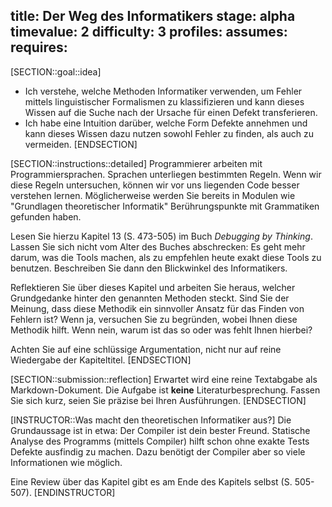 title: Der Weg des Informatikers
stage: alpha
timevalue: 2
difficulty: 3
profiles:
assumes:
requires:
---
[SECTION::goal::idea]
- Ich verstehe, welche Methoden Informatiker verwenden, um Fehler mittels linguistischer Formalismen zu klassifizieren 
  und kann dieses Wissen auf die Suche nach der Ursache für einen Defekt transferieren.
- Ich habe eine Intuition darüber, welche Form Defekte annehmen und
  kann dieses Wissen dazu nutzen sowohl Fehler zu finden, als auch zu vermeiden.
[ENDSECTION]

[SECTION::instructions::detailed]
Programmierer arbeiten mit Programmiersprachen.
Sprachen unterliegen bestimmten Regeln.
Wenn wir diese Regeln untersuchen, können wir vor uns liegenden Code besser verstehen lernen.
Möglicherweise werden Sie bereits in Modulen wie "Grundlagen theoretischer Informatik" 
Berührungspunkte mit Grammatiken gefunden haben.

Lesen Sie hierzu Kapitel 13 (S. 473-505) im Buch _Debugging by Thinking_.
Lassen Sie sich nicht vom Alter des Buches abschrecken: Es geht mehr darum, was die Tools machen,
als zu empfehlen heute exakt diese Tools zu benutzen.
Beschreiben Sie dann den Blickwinkel des Informatikers.

Reflektieren Sie über dieses Kapitel und arbeiten Sie heraus, welcher Grundgedanke hinter den
genannten Methoden steckt.
Sind Sie der Meinung, dass diese Methodik ein sinnvoller Ansatz für das Finden von Fehlern ist?
Wenn ja, versuchen Sie zu begründen, wobei Ihnen diese Methodik hilft.
Wenn nein, warum ist das so oder was fehlt Ihnen hierbei?

Achten Sie auf eine schlüssige Argumentation, nicht nur auf reine Wiedergabe der Kapiteltitel.
[ENDSECTION]

[SECTION::submission::reflection]
Erwartet wird eine reine Textabgabe als Markdown-Dokument.
Die Aufgabe ist **keine** Literaturbesprechung.
Fassen Sie sich kurz, seien Sie präzise bei Ihren Ausführungen.
[ENDSECTION]

[INSTRUCTOR::Was macht den theoretischen Informatiker aus?]
Die Grundaussage ist in etwa: Der Compiler ist dein bester Freund.
Statische Analyse des Programms (mittels Compiler) hilft schon ohne exakte Tests Defekte ausfindig zu machen.
Dazu benötigt der Compiler aber so viele Informationen wie möglich.

Eine Review über das Kapitel gibt es am Ende des Kapitels selbst (S. 505-507).
[ENDINSTRUCTOR]